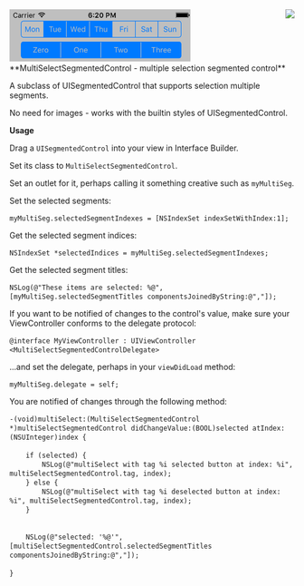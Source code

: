 <img src="http://ootips.org/yonat/wp-content/uploads/2013/04/MultiSelectSegmentedControl.png" style="float:right;">
<img src="./MultiSegment/screenshot.png" width="320" >
**MultiSelectSegmentedControl - multiple selection segmented control**

A subclass of UISegmentedControl that supports selection multiple segments.

No need for images - works with the builtin styles of UISegmentedControl.

**Usage**

Drag a `UISegmentedControl` into your view in Interface Builder.

Set its class to `MultiSelectSegmentedControl`.

Set an outlet for it, perhaps calling it something creative such as `myMultiSeg`.

Set the selected segments:
``` objc
myMultiSeg.selectedSegmentIndexes = [NSIndexSet indexSetWithIndex:1];
```

Get the selected segment indices:
``` objc
NSIndexSet *selectedIndices = myMultiSeg.selectedSegmentIndexes;
```

Get the selected segment titles:
``` objc
NSLog(@"These items are selected: %@", [myMultiSeg.selectedSegmentTitles componentsJoinedByString:@","]);
```

If you want to be notified of changes to the control's value, make sure your ViewController conforms to the delegate protocol:
``` objc
@interface MyViewController : UIViewController <MultiSelectSegmentedControlDelegate>
```

...and set the delegate, perhaps in your `viewDidLoad` method:
``` objc
myMultiSeg.delegate = self;
```

You are notified of changes through the following method:
``` objc
-(void)multiSelect:(MultiSelectSegmentedControl *)multiSelectSegmentedControl didChangeValue:(BOOL)selected atIndex:(NSUInteger)index {

	if (selected) {
		NSLog(@"multiSelect with tag %i selected button at index: %i", multiSelectSegmentedControl.tag, index);
	} else {
		NSLog(@"multiSelect with tag %i deselected button at index: %i", multiSelectSegmentedControl.tag, index);
	}
	
	
	NSLog(@"selected: '%@'", [multiSelectSegmentedControl.selectedSegmentTitles componentsJoinedByString:@","]);
	
}
```
